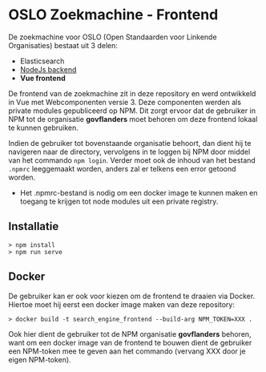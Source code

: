 # OSLO Zoekmachine - Frontend

De zoekmachine voor OSLO (Open Standaarden voor Linkende Organisaties) bestaat uit 3 delen:

- Elasticsearch
- [NodeJs backend](https://github.com/ddvlanck/OSLO-SearchEngine-Backend/blob/master/README.md)
- **Vue frontend**

De frontend van de zoekmachine zit in deze repository en werd ontwikkeld in Vue met Webcomponenten versie 3. Deze componenten werden als private modules gepubliceerd op NPM. Dit zorgt ervoor dat de gebruiker in NPM tot de organisatie **govflanders** moet behoren om deze frontend lokaal te kunnen gebruiken.

Indien de gebruiker tot bovenstaande organisatie behoort, dan dient hij te navigeren naar de directory, vervolgens in te loggen bij NPM door middel van het commando `npm login`. Verder moet ook de inhoud van het bestand `.npmrc` leeggemaakt worden, anders zal er telkens een error getoond worden.
- Het .npmrc-bestand is nodig om een docker image te kunnen maken en toegang te krijgen tot node modules uit een private registry.

## Installatie

```
> npm install
> npm run serve
```

## Docker

De gebruiker kan er ook voor kiezen om de frontend te draaien via Docker. Hiertoe moet hij eerst een docker image maken van deze repository:
```
> docker build -t search_engine_frontend --build-arg NPM_TOKEN=XXX .
```

Ook hier dient de gebruiker tot de NPM organisatie **govflanders** behoren, want om een docker image van de frontend te bouwen dient de gebruiker een NPM-token mee te geven aan het commando (vervang XXX door je eigen NPM-token).


